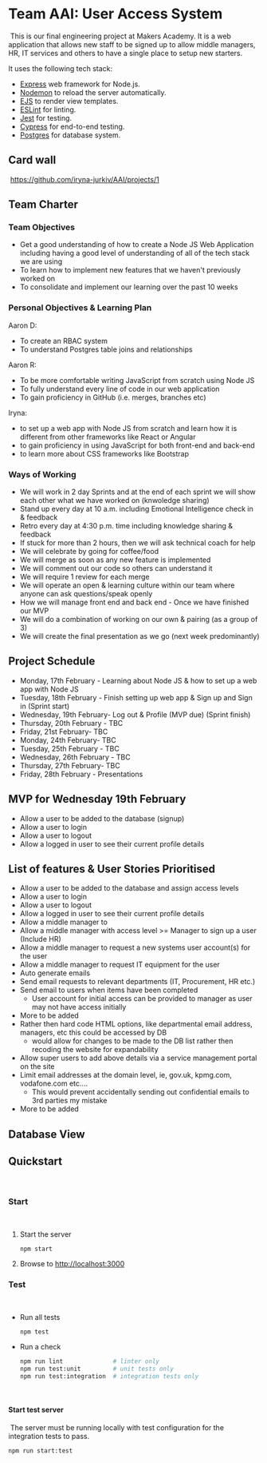 # Team AAI: User Access System
​
This is our final engineering project at Makers Academy. It is a web application that allows new staff to be signed up to allow middle managers, HR, IT services and others to have a single place to setup new starters.

It uses the following tech stack:
- [Express](https://expressjs.com/) web framework for Node.js.
- [Nodemon](https://nodemon.io/) to reload the server automatically.
- [EJS](https://ejs.co/) to render view templates.
- [ESLint](https://eslint.org) for linting.
- [Jest](https://jestjs.io/) for testing.
- [Cypress](https://www.cypress.io/) for end-to-end testing.
- [Postgres](https://www.postgresql.org/) for database system.
​
## Card wall
​
https://github.com/iryna-jurkiv/AAI/projects/1

## Team Charter

### Team Objectives

- Get a good understanding of how to create a Node JS Web Application including having a good level of understanding of all of the tech stack we are using
- To learn how to implement new features that we haven't previously worked on
- To consolidate and implement our learning over the past 10 weeks

### Personal Objectives & Learning Plan

Aaron D:
- To create an RBAC system
- To understand Postgres table joins and relationships

Aaron R:
- To be more comfortable writing JavaScript from scratch using Node JS
- To fully understand every line of code in our web application
- To gain proficiency in GitHub (i.e. merges, branches etc)

Iryna:
- to set up a web app with Node JS from scratch and learn how it is different from other frameworks like React or Angular
- to gain proficiency in using JavaScript for both front-end and back-end
- to learn more about CSS frameworks like Bootstrap

### Ways of Working

- We will work in 2 day Sprints and at the end of each sprint we will show each other what we have worked on (knwoledge sharing)
- Stand up every day at 10 a.m. including Emotional Intelligence check in & feedback
- Retro every day at 4:30 p.m. time including knowledge sharing & feedback
- If stuck for more than 2 hours, then we will ask technical coach for help
- We will celebrate by going for coffee/food
- We will merge as soon as any new feature is implemented
- We will comment out our code so others can understand it
- We will require 1 review for each merge
- We will operate an open & learning culture within our team where anyone can ask questions/speak openly
- How we will manage front end and back end - Once we have finished our MVP
- We will do a combination of working on our own & pairing (as a group of 3)
- We will create the final presentation as we go (next week predominantly)

## Project Schedule

- Monday, 17th February - Learning about Node JS & how to set up a web app with Node JS
- Tuesday, 18th February - Finish setting up web app & Sign up and Sign in (Sprint start)
- Wednesday, 19th February- Log out & Profile (MVP due) (Sprint finish)
- Thursday, 20th February -  TBC
- Friday, 21st February- TBC
- Monday, 24th February- TBC
- Tuesday, 25th February - TBC
- Wednesday, 26th February - TBC
- Thursday, 27th February- TBC
- Friday, 28th February - Presentations


## MVP for Wednesday 19th February

- Allow a user to be added to the database (signup)
- Allow a user to login
- Allow a user to logout
- Allow a logged in user to see their current profile details
​
## List of features & User Stories Prioritised

- Allow a user to be added to the database and assign access levels
- Allow a user to login
- Allow a user to logout
- Allow a logged in user to see their current profile details
- Allow a middle manager to
- Allow a middle manager with access level >= Manager to sign up a user (Include HR)
- Allow a middle manager to request a new systems user account(s) for the user
- Allow a middle manager to request IT equipment for the user
- Auto generate emails
- Send email requests to relevant departments (IT, Procurement, HR etc.)
- Send email to users when items have been completed
    * User account for initial access can be provided to manager as user may not have access initially
- More to be added
- Rather then hard code HTML options, like departmental email address, managers, etc this could be accessed by DB
    * would allow for changes to be made to the DB list rather then recoding the website for expandability
- Allow super users to add above details via a service management portal on the site
- Limit email addresses at the domain level, ie, gov.uk, kpmg.com, vodafone.com etc....
    * This would prevent accidentally sending out confidential emails to 3rd parties my mistake
- More to be added

## Database View


## Quickstart
​
### Start
​
1. Start the server
    ```
    npm start
    ```
1. Browse to [http://localhost:3000](http://localhost:3000)
​
### Test
​
* Run all tests
    ```
    npm test
    ```
* Run a check
    ```bash
    npm run lint              # linter only
    npm run test:unit         # unit tests only
    npm run test:integration  # integration tests only
    ```
​
#### Start test server
​
The server must be running locally with test configuration for the
integration tests to pass.
```
npm run start:test
```
